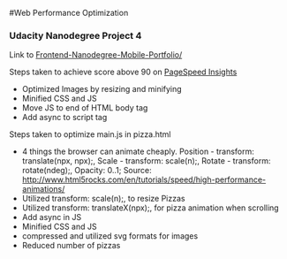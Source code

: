 #Web Performance Optimization
### Udacity Nanodegree Project 4

Link to [Frontend-Nanodegree-Mobile-Portfolio/](http://projects.jordanyong.com/frontend-nanodegree-mobile-portfolio/)



Steps taken to achieve score above 90 on [PageSpeed Insights](https://developers.google.com/speed/pagespeed/insights/)
* Optimized Images by resizing and minifying
* Minified CSS and JS
* Move JS to end of HTML body tag
* Add async to script tag


Steps taken to optimize main.js in pizza.html
* 4 things the browser can animate cheaply.
Position - transform: translate(npx, npx);, Scale - transform: scale(n);, Rotate - transform: rotate(ndeg);, Opacity: 0..1;
Source: http://www.html5rocks.com/en/tutorials/speed/high-performance-animations/
* Utilized transform: scale(n);, to resize Pizzas
* Utilized transform: translateX(npx);, for pizza animation when scrolling
* Add async in JS
* Minified CSS and JS
* compressed and utilized svg formats for images
* Reduced number of pizzas
